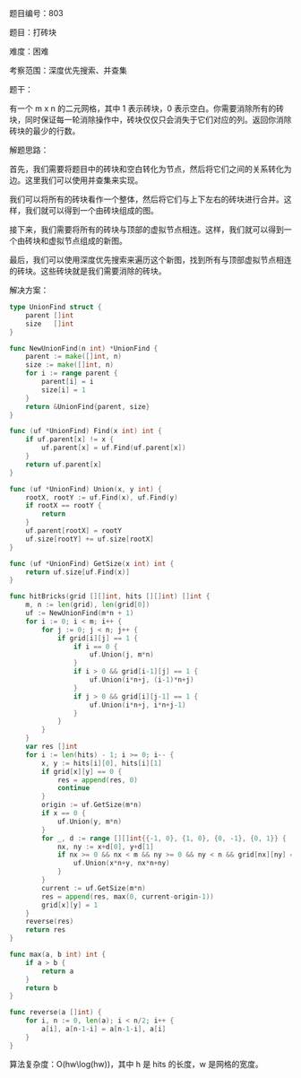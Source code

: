 题目编号：803

题目：打砖块

难度：困难

考察范围：深度优先搜索、并查集

题干：

有一个 m x n 的二元网格，其中 1 表示砖块，0 表示空白。你需要消除所有的砖块，同时保证每一轮消除操作中，砖块仅仅只会消失于它们对应的列。返回你消除砖块的最少的行数。


解题思路：

首先，我们需要将题目中的砖块和空白转化为节点，然后将它们之间的关系转化为边。这里我们可以使用并查集来实现。

我们可以将所有的砖块看作一个整体，然后将它们与上下左右的砖块进行合并。这样，我们就可以得到一个由砖块组成的图。

接下来，我们需要将所有的砖块与顶部的虚拟节点相连。这样，我们就可以得到一个由砖块和虚拟节点组成的新图。

最后，我们可以使用深度优先搜索来遍历这个新图，找到所有与顶部虚拟节点相连的砖块。这些砖块就是我们需要消除的砖块。

解决方案：

```go
type UnionFind struct {
    parent []int
    size   []int
}

func NewUnionFind(n int) *UnionFind {
    parent := make([]int, n)
    size := make([]int, n)
    for i := range parent {
        parent[i] = i
        size[i] = 1
    }
    return &UnionFind{parent, size}
}

func (uf *UnionFind) Find(x int) int {
    if uf.parent[x] != x {
        uf.parent[x] = uf.Find(uf.parent[x])
    }
    return uf.parent[x]
}

func (uf *UnionFind) Union(x, y int) {
    rootX, rootY := uf.Find(x), uf.Find(y)
    if rootX == rootY {
        return
    }
    uf.parent[rootX] = rootY
    uf.size[rootY] += uf.size[rootX]
}

func (uf *UnionFind) GetSize(x int) int {
    return uf.size[uf.Find(x)]
}

func hitBricks(grid [][]int, hits [][]int) []int {
    m, n := len(grid), len(grid[0])
    uf := NewUnionFind(m*n + 1)
    for i := 0; i < m; i++ {
        for j := 0; j < n; j++ {
            if grid[i][j] == 1 {
                if i == 0 {
                    uf.Union(j, m*n)
                }
                if i > 0 && grid[i-1][j] == 1 {
                    uf.Union(i*n+j, (i-1)*n+j)
                }
                if j > 0 && grid[i][j-1] == 1 {
                    uf.Union(i*n+j, i*n+j-1)
                }
            }
        }
    }
    var res []int
    for i := len(hits) - 1; i >= 0; i-- {
        x, y := hits[i][0], hits[i][1]
        if grid[x][y] == 0 {
            res = append(res, 0)
            continue
        }
        origin := uf.GetSize(m*n)
        if x == 0 {
            uf.Union(y, m*n)
        }
        for _, d := range [][]int{{-1, 0}, {1, 0}, {0, -1}, {0, 1}} {
            nx, ny := x+d[0], y+d[1]
            if nx >= 0 && nx < m && ny >= 0 && ny < n && grid[nx][ny] == 1 {
                uf.Union(x*n+y, nx*n+ny)
            }
        }
        current := uf.GetSize(m*n)
        res = append(res, max(0, current-origin-1))
        grid[x][y] = 1
    }
    reverse(res)
    return res
}

func max(a, b int) int {
    if a > b {
        return a
    }
    return b
}

func reverse(a []int) {
    for i, n := 0, len(a); i < n/2; i++ {
        a[i], a[n-1-i] = a[n-1-i], a[i]
    }
}
```

算法复杂度：O(hw\log(hw))，其中 h 是 hits 的长度，w 是网格的宽度。